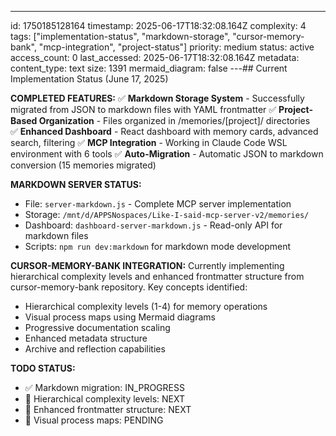 ---
id: 1750185128164
timestamp: 2025-06-17T18:32:08.164Z
complexity: 4
tags: ["implementation-status", "markdown-storage", "cursor-memory-bank", "mcp-integration", "project-status"]
priority: medium
status: active
access_count: 0
last_accessed: 2025-06-17T18:32:08.164Z
metadata:
  content_type: text
  size: 1391
  mermaid_diagram: false
---## Current Implementation Status (June 17, 2025)

**COMPLETED FEATURES:**
✅ **Markdown Storage System** - Successfully migrated from JSON to markdown files with YAML frontmatter
✅ **Project-Based Organization** - Files organized in /memories/[project]/ directories  
✅ **Enhanced Dashboard** - React dashboard with memory cards, advanced search, filtering
✅ **MCP Integration** - Working in Claude Code WSL environment with 6 tools
✅ **Auto-Migration** - Automatic JSON to markdown conversion (15 memories migrated)

**MARKDOWN SERVER STATUS:**
- File: `server-markdown.js` - Complete MCP server implementation
- Storage: `/mnt/d/APPSNospaces/Like-I-said-mcp-server-v2/memories/`
- Dashboard: `dashboard-server-markdown.js` - Read-only API for markdown files
- Scripts: `npm run dev:markdown` for markdown mode development

**CURSOR-MEMORY-BANK INTEGRATION:**
Currently implementing hierarchical complexity levels and enhanced frontmatter structure from cursor-memory-bank repository. Key concepts identified:
- Hierarchical complexity levels (1-4) for memory operations
- Visual process maps using Mermaid diagrams
- Progressive documentation scaling
- Enhanced metadata structure
- Archive and reflection capabilities

**TODO STATUS:**
- ✅ Markdown migration: IN_PROGRESS
- 🚧 Hierarchical complexity levels: NEXT
- 🚧 Enhanced frontmatter structure: NEXT
- 🚧 Visual process maps: PENDING
